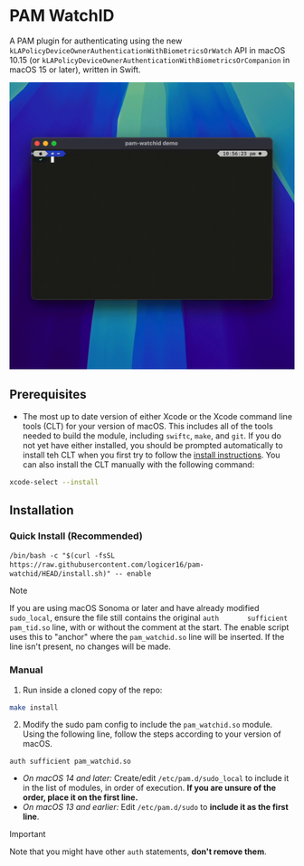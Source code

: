 # PAM WatchID

A PAM plugin for authenticating using the new `kLAPolicyDeviceOwnerAuthenticationWithBiometricsOrWatch` API in macOS 10.15 (or `kLAPolicyDeviceOwnerAuthenticationWithBiometricsOrCompanion` in macOS 15 or later), written in Swift.

![](https://github.com/Logicer16/pam-watchid/blob/docs/demo.gif?raw=true)

## Prerequisites

* The most up to date version of either Xcode or the Xcode command line tools (CLT) for your version of macOS. This includes all of the tools needed to build the module, including `swiftc`, `make`, and `git`. If you do not yet have either installed, you should be prompted automatically to install teh CLT when you first try to follow the [install instructions](#installation). You can also install the CLT manually with the following command:

```sh
xcode-select --install
```

## Installation

### Quick Install (Recommended)

```
/bin/bash -c "$(curl -fsSL https://raw.githubusercontent.com/logicer16/pam-watchid/HEAD/install.sh)" -- enable
```

> [!NOTE]
> If you are using macOS Sonoma or later and have already modified `sudo_local`, ensure the file still contains the original `auth       sufficient     pam_tid.so` line, with or without the comment at the start. The enable script uses this to "anchor" where the `pam_watchid.so` line will be inserted. If the line isn't present, no changes will be made.

### Manual
1. Run inside a cloned copy of the repo: 
```sh
make install
```
2. Modify the sudo pam config to include the `pam_watchid.so` module. Using the following line, follow the steps according to your version of macOS. 
  ```
  auth sufficient pam_watchid.so
  ```
   * *On macOS 14 and later:* Create/edit `/etc/pam.d/sudo_local` to include it in the list of modules, in order of execution.
   **If you are unsure of the order, place it on the first line.**
   * *On macOS 13 and earlier:* Edit `/etc/pam.d/sudo` to **include it as the first line**.

> [!IMPORTANT]
> Note that you might have other `auth` statements, **don't remove them**.
